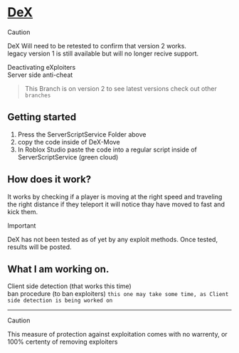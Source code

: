 # [DeX](https://maxwell317898.github.io/Dex/)
>[!CAUTION]
>DeX Will need to be retested to confirm that version 2 works. </br>
>legacy version 1 is still available but will no longer recive support.

Deactivating eXploiters </br>
Server side anti-cheat

> This Branch is on version 2 to see latest versions check out other `branches` </br>
## Getting started
1. Press the ServerScriptService Folder above
2. copy the code inside of DeX-Move
3. In Roblox Studio paste the code into a regular script inside of ServerScriptService (green cloud)
## How does it work?

It works by checking if a player is moving at the right speed and traveling the right distance if they teleport it will notice thay have moved to fast and kick them.

> [!IMPORTANT]
> DeX has not been tested as of yet by any exploit methods. Once tested, results will be posted.

## What I am working on.
Client side detection (that works this time) </br>
ban procedure (to ban exploiters) `this one may take some time, as Client side detection is being worked on`

------------------------------------------------------------------------------------------------------------
> [!CAUTION]
> This measure of protection against exploitation comes with no warrenty, or 100% certenty of removing exploiters
